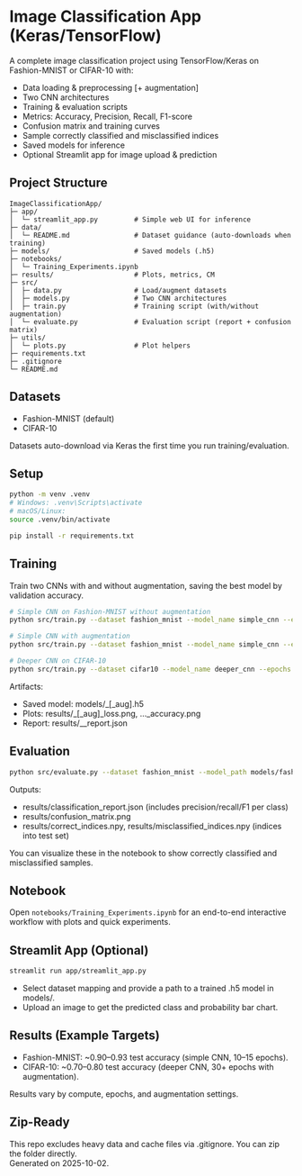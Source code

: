 
# Image Classification App (Keras/TensorFlow)

A complete image classification project using TensorFlow/Keras on Fashion-MNIST or CIFAR-10 with:

- Data loading & preprocessing [+ augmentation]  
- Two CNN architectures  
- Training & evaluation scripts  
- Metrics: Accuracy, Precision, Recall, F1-score  
- Confusion matrix and training curves  
- Sample correctly classified and misclassified indices  
- Saved models for inference  
- Optional Streamlit app for image upload & prediction  

## Project Structure

```
ImageClassificationApp/
├─ app/
│  └─ streamlit_app.py         # Simple web UI for inference
├─ data/
│  └─ README.md                # Dataset guidance (auto-downloads when training)
├─ models/                     # Saved models (.h5)
├─ notebooks/
│  └─ Training_Experiments.ipynb
├─ results/                    # Plots, metrics, CM
├─ src/
│  ├─ data.py                  # Load/augment datasets
│  ├─ models.py                # Two CNN architectures
│  ├─ train.py                 # Training script (with/without augmentation)
│  └─ evaluate.py              # Evaluation script (report + confusion matrix)
├─ utils/
│  └─ plots.py                 # Plot helpers
├─ requirements.txt
├─ .gitignore
└─ README.md
```

## Datasets

- Fashion-MNIST (default)  
- CIFAR-10  

Datasets auto-download via Keras the first time you run training/evaluation.

## Setup

```bash
python -m venv .venv
# Windows: .venv\Scripts\activate
# macOS/Linux:
source .venv/bin/activate

pip install -r requirements.txt
```

## Training

Train two CNNs with and without augmentation, saving the best model by validation accuracy.

```bash
# Simple CNN on Fashion-MNIST without augmentation
python src/train.py --dataset fashion_mnist --model_name simple_cnn --epochs 10 --batch_size 64

# Simple CNN with augmentation
python src/train.py --dataset fashion_mnist --model_name simple_cnn --epochs 10 --batch_size 64 --augment

# Deeper CNN on CIFAR-10
python src/train.py --dataset cifar10 --model_name deeper_cnn --epochs 30 --batch_size 128 --augment
```

Artifacts:

- Saved model: models/<dataset>_<model>[_aug].h5  
- Plots: results/<dataset>_<model>[_aug]_loss.png, ..._accuracy.png  
- Report: results/<dataset>_<model>_report.json  

## Evaluation

```bash
python src/evaluate.py --dataset fashion_mnist --model_path models/fashion_mnist_simple_cnn.h5
```

Outputs:

- results/classification_report.json (includes precision/recall/F1 per class)  
- results/confusion_matrix.png  
- results/correct_indices.npy, results/misclassified_indices.npy (indices into test set)  

You can visualize these in the notebook to show correctly classified and misclassified samples.

## Notebook

Open `notebooks/Training_Experiments.ipynb` for an end-to-end interactive workflow with plots and quick experiments.

## Streamlit App (Optional)

```bash
streamlit run app/streamlit_app.py
```

- Select dataset mapping and provide a path to a trained .h5 model in models/.  
- Upload an image to get the predicted class and probability bar chart.  

## Results (Example Targets)

- Fashion-MNIST: ~0.90–0.93 test accuracy (simple CNN, 10–15 epochs).  
- CIFAR-10: ~0.70–0.80 test accuracy (deeper CNN, 30+ epochs with augmentation).  

Results vary by compute, epochs, and augmentation settings.

## Zip-Ready

This repo excludes heavy data and cache files via .gitignore. You can zip the folder directly.  
Generated on 2025-10-02.
